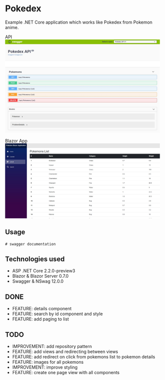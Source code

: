 # Pokedex
Example .NET Core application which works like Pokedex from Pokemon anime.

API
![Swagger API Screen](https://github.com/kubawajs/Pokedex/raw/master/SwaggerAPI.JPG)

Blazor App
![Blazor App Screen](https://github.com/kubawajs/Pokedex/raw/master/BlazorApp.JPG)

## Usage

```
# swagger documentation
```

## Technologies used

* ASP .NET Core 2.2.0-preview3
* Blazor & Blazor Server 0.7.0
* Swagger & NSwag 12.0.0

## DONE

* FEATURE: details component
* FEATURE: search by id component and style
* FEATURE: add paging to list

## TODO

* IMPROVEMENT: add repository pattern
* FEATURE: add views and redirecting between views
* FEATURE: add redirect on click from pokemons list to pokemon details
* FEATURE: images for all pokemons
* IMPROVEMENT: improve styling
* FEATURE: create one page view with all components